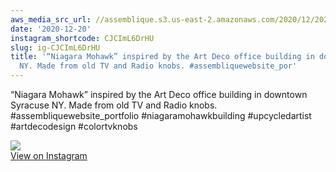 ```yaml
---
aws_media_src_url: //assemblique.s3.us-east-2.amazonaws.com/2020/12/2020-12-20_20-41-37_UTC.jpg
date: '2020-12-20'
instagram_shortcode: CJCImL6DrHU
slug: ig-CJCImL6DrHU
title: '“Niagara Mohawk” inspired by the Art Deco office building in downtown Syracuse
  NY. Made from old TV and Radio knobs. #assembliquewebsite_por'
---
```


“Niagara Mohawk” inspired by the Art Deco office building in downtown Syracuse NY. Made from old TV and Radio knobs. #assembliquewebsite\_portfolio #niagaramohawkbuilding #upcycledartist #artdecodesign #colortvknobs 

![](//assemblique.s3.us-east-2.amazonaws.com/2020/12/2020-12-20_20-41-37_UTC.jpg)   
[View on Instagram](https://www.instagram.com/p/CJCImL6DrHU/)